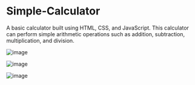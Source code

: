 # Simple-Calculator
A basic calculator built using HTML, CSS, and JavaScript. This calculator can perform simple arithmetic operations such as addition, subtraction, multiplication, and division.


![image](https://github.com/Mostafahassen1/Simple-Calculator/assets/134046265/244f65d8-4762-4c2b-888d-1c31a603519a)

![image](https://github.com/Mostafahassen1/Simple-Calculator/assets/134046265/b2b3b6fd-a9df-479b-9b76-386d7c00e356)

![image](https://github.com/Mostafahassen1/Simple-Calculator/assets/134046265/27f5349e-0bb6-407d-9d59-5f74886ced43)
